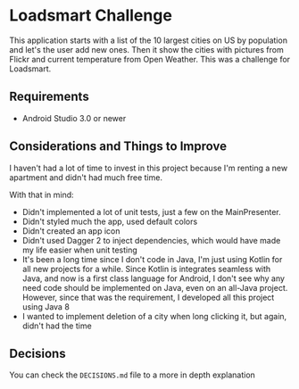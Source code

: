 # Loadsmart Challenge

This application starts with a list of the 10 largest cities on US by population and let's the user add new ones. Then it show the cities with pictures from Flickr and current temperature from Open Weather.
This was a challenge for Loadsmart.

## Requirements
- Android Studio 3.0 or newer

## Considerations and Things to Improve
I haven't had a lot of time to invest in this project because I'm renting a new apartment and didn't had much free time.

With that in mind:
- Didn't implemented a lot of unit tests, just a few on the MainPresenter.
- Didn't styled much the app, used default colors
- Didn't created an app icon
- Didn't used Dagger 2 to inject dependencies, which would have made my life easier when unit testing
- It's been a long time since I don't code in Java, I'm just using Kotlin for all new projects for a while. Since Kotlin is integrates seamless with Java, and now is a first class language for Android, I don't see why any need code should be implemented on Java, even on an all-Java project. However, since that was the requirement, I developed all this project using Java 8
- I wanted to implement deletion of a city when long clicking it, but again, didn't had the time

## Decisions

You can check the `DECISIONS.md` file to a more in depth explanation
